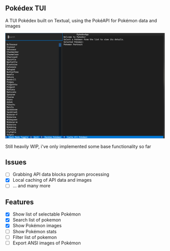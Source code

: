 ## Pokédex TUI
A TUI Pokédex built on Textual, using the PokéAPI for Pokémon data and images 

![Pykedex Interface](./demo.gif)

Still heavily WIP, i've only implemented some base functionality so far

## Issues
- [ ] Grabbing API data blocks program processing
- [X] Local caching of API data and images 
- [ ] ... and many more

## Features 
- [X] Show list of selectable Pokémon
- [X] Search list of pokemon
- [X] Show Pokémon images 
- [ ] Show Pokémon stats
- [ ] Filter list of pokemon
- [ ] Export ANSI images of Pokémon